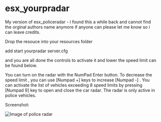 # esx_yourpradar
 My version of esx_policeradar - i found this a while back and cannot find the orginal authors name anymore if anyone can please let me know so i can leave credits.
 
 
 
Drop the resouce into your resources folder

add start yourpradar server.cfg

and you are all done the controls to activate it and lower the speed limit can be found below.


You can turn on the radar with the NumPad Enter button. To decrease the speed limit , you can use [Numpad +] keys to increase [Numpad -] . You can activate the list of vehicles exceeding 8 speed limits by pressing [Numpad 9] key to open and close the car radar. The radar is only active in police vehicles.


Screenshot:

![Image of police radar](https://i.imgur.com/jwXPDra.png)
